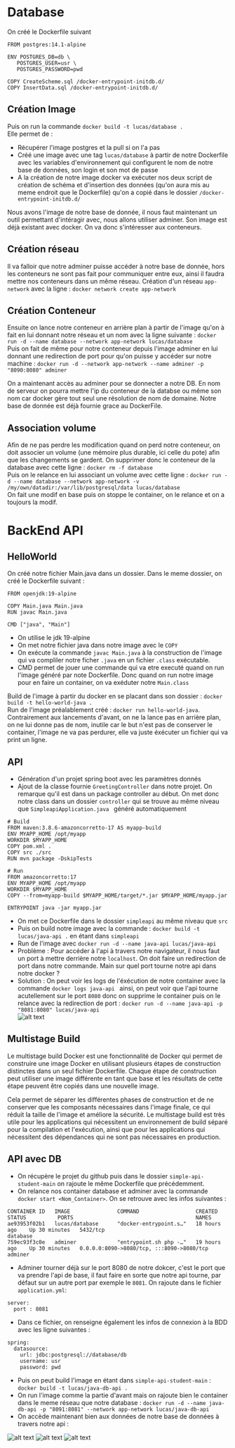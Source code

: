 # Database 
On créé le Dockerfile suivant 
```
FROM postgres:14.1-alpine

ENV POSTGRES_DB=db \
   POSTGRES_USER=usr \
   POSTGRES_PASSWORD=pwd

COPY CreateScheme.sql /docker-entrypoint-initdb.d/
COPY InsertData.sql /docker-entrypoint-initdb.d/
```

## Création Image 

Puis on run la commande ` docker build -t lucas/database . ` </br>
Elle permet de : 
 - Récupérer l'image postgres et la pull si on l'a pas 
 - Créé une image avec une tag `lucas/database` à partir de notre Dockerfile avec les variables d'environnement qui configurent le nom de notre base de données, son login et son mot de passe
 - A la création de notre image docker va exécuter nos deux script de création de schéma et d'insertion des données (qu'on aura mis au meme endroit que le Dockerfile) qu'on a copié dans le dossier `/docker-entrypoint-initdb.d/` </br>

 Nous avons l'image de notre base de donnée, il nous faut maintenant un outil permettant d'intéragir avec, nous allons utiliser adminer. Son image est déjà existant avec docker. On va donc s'intéresser aux conteneurs. </br>

## Création réseau 
 Il va falloir que notre adminer puisse accéder à notre base de donnée, hors les conteneurs ne sont pas fait pour communiquer entre eux, ainsi il faudra mettre nos conteneurs dans un même réseau. Création d'un réseau `app-network` avec la ligne : `docker network create app-network` </br>

## Création Conteneur  
 Ensuite on lance notre conteneur en arrière plan à partir de l'image qu'on à fait en lui donnant notre réseau et un nom avec la ligne suivante : `docker run -d --name database --network app-network lucas/database` </br>
Puis on fait de même pour notre conteneur depuis l'image adminer en lui donnant une redirection de port pour qu'on puisse y accéder sur notre machine : ` docker run -d --network app-network --name adminer -p "8090:8080" adminer ` </br>

On a maintenant accès au adminer pour se donnecter a notre DB. En nom de serveur on pourra mettre l'ip du conteneur de la databse ou même son nom car docker gère tout seul une résolution de nom de domaine. Notre base de donnée est déjà fournie grace au DockerFile.

## Association volume

Afin de ne pas perdre les modification quand on perd notre conteneur, on doit associer un volume (une mémoire plus durable, ici celle du pote) afin que les changements se gardent. On supprimer donc le conteneur de la database avec cette ligne : `docker rm -f database `</br> Puis on le relance en lui associant un volume avec cette ligne : `docker run -d --name database --network app-network -v /my/own/datadir:/var/lib/postgresql/data lucas/database` </br>
On fait une modif en base puis on stoppe le container, on le relance et on a toujours la modif.

# BackEnd API
## HelloWorld
On créé notre fichier Main.java dans un dossier. Dans le meme dossier, on créé le Dockerfile suivant :
```
FROM openjdk:19-alpine

COPY Main.java Main.java
RUN javac Main.java

CMD ["java", "Main"]
```
 - On utilise le jdk 19-alpine
 - On met notre fichier java dans notre image avec le `COPY`
 - On exécute la commande `javac Main.java` à la construction de l'image qui va compliler notre ficher `.java` en un fichier `.class` exécutable.
 - CMD permet de jouer une commande qui va etre executé quand on run l'image généré par note Dockerfile. Donc quand on run notre image pour en faire un container, on va exéduter notre `Main.class` </br>

 Build de l'image à partir du docker en se placant dans son dossier : `docker build -t hello-world-java .` </br>
 Run de l'image préalablement créé : `docker run hello-world-java`. Contrairement aux lancements d'avant, on ne la lance pas en arrière plan, on ne lui donne pas de nom, inutile car le but n'est pas de conserver le container, l'image ne va pas perdurer, elle va juste éxécuter un fichier qui va print un ligne.

## API
 - Génération d'un projet spring boot avec les paramètres donnés
 - Ajout de la classe fournie `GreetingController` dans notre projet. On remarque qu'il est dans un package controller au début. On met donc notre class dans un dossier `controller` qui se trouve au même niveau que `SimpleapiApplication.java ` généré automatiquement
 ```
 # Build
FROM maven:3.8.6-amazoncorretto-17 AS myapp-build
ENV MYAPP_HOME /opt/myapp
WORKDIR $MYAPP_HOME
COPY pom.xml .
COPY src ./src
RUN mvn package -DskipTests

# Run
FROM amazoncorretto:17
ENV MYAPP_HOME /opt/myapp
WORKDIR $MYAPP_HOME
COPY --from=myapp-build $MYAPP_HOME/target/*.jar $MYAPP_HOME/myapp.jar

ENTRYPOINT java -jar myapp.jar
 ```
 - On met ce Dockerfile dans le dossier `simpleapi` au même niveau que `src`
 - Puis on build notre image avec la commande : `docker build -t lucas/java-api .` en étant dans `simpleapi`
 - Run de l'image avec `docker run -d --name java-api lucas/java-api`
 - Problème : Pour accéder à l'api à travers notre navigateur, il nous faut un port à mettre derrière notre `localhost`. On doit faire un redirection de port dans notre commande. Main sur quel port tourne notre api dans notre docker ? 
 - Solution : On peut voir les logs de l'éxécution de notre container avec la commande `docker logs java-api ` ainsi, on peut voir que l'api tourne acutellement sur le port `8080` donc on supprime le container puis on le relance avec la redirection de port : `docker run -d --name java-api -p "8081:8080" lucas/java-api` </br>
 ![alt text](/TP1/img/java-api.png)

 ## Multistage Build

Le multistage build Docker est une fonctionnalité de Docker qui permet de construire une image Docker en utilisant plusieurs étapes de construction distinctes dans un seul fichier Dockerfile. Chaque étape de construction peut utiliser une image différente en tant que base et les résultats de cette étape peuvent être copiés dans une nouvelle image. 

Cela permet de séparer les différentes phases de construction et de ne conserver que les composants nécessaires dans l'image finale, ce qui réduit la taille de l'image et améliore la sécurité. Le multistage build est très utile pour les applications qui nécessitent un environnement de build séparé pour la compilation et l'exécution, ainsi que pour les applications qui nécessitent des dépendances qui ne sont pas nécessaires en production.

 ## API avec DB
- On récupère le projet du github puis dans le dossier `simple-api-student-main` on rajoute le même Dockerfile que précédemment.
- On relance nos container database et adminer avec la commande `docker start <Nom_Container>`. On se retrouve avec les infos suivantes : 
```
CONTAINER ID   IMAGE               COMMAND                  CREATED         STATUS          PORTS                                       NAMES
ae93953f02b1   lucas/database      "docker-entrypoint.s…"   18 hours ago    Up 30 minutes   5432/tcp                                    database
759ec93f3c0e   adminer             "entrypoint.sh php -…"   19 hours ago    Up 30 minutes   0.0.0.0:8090->8080/tcp, :::8090->8080/tcp   adminer
```
- Adminer tourner déjà sur le port 8080 de notre dokcer, c'est le port que va prendre l'api de base, il faut faire en sorte que notre api tourne, par défaut sur un autre port par exemple le `8081`. On rajoute dans le fichier `application.yml`:
```
server:
  port : 8081
  ```
- Dans ce fichier, on renseigne également les infos de connexion à la BDD avec les ligne suivantes : 
```
spring:
  datasource:
    url: jdbc:postgresql://database/db
    username: usr
    password: pwd
```
- Puis on peut build l'image en étant dans `simple-api-student-main` : `docker build -t lucas/java-db-api .` 
- On run l'image comme la partie d'avant mais on rajoute bien le container dans le meme réseau que notre database : `docker run -d --name java-db-api -p "8091:8081" --network app-network lucas/java-db-api`
- On accède maintenant bien aux données de notre base de données à travers notre api : 

![alt text](/TP1/img/java-db-api-students.png)
![alt text](/TP1/img/java-db-api-departments.png)
![alt text](/TP1/img/java-db-api-custom.png)
</br>

